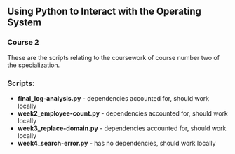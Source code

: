 ## Using Python to Interact with the Operating System
### Course 2

These are the scripts relating to the coursework of course number two
of the specialization.

### Scripts:
- **final_log-analysis.py** - dependencies accounted for, should work locally  
- **week2_employee-count.py** - dependencies accounted for, should work locally  
- **week3_replace-domain.py** - dependencies accounted for, should work locally  
- **week4_search-error.py** - has no dependencies, should work locally  
